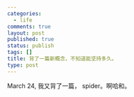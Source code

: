 ```yaml
--- 
categories: 
  - life
comments: true
layout: post
published: true
status: publish
tags: []
title: 背了一篇新概念，不知道能坚持多久。
type: post
---
```

<div id="msgcns!3725CC0EE38B1F6!1035" class="bvMsg">March 24, 我又背了一篇， spider。啊哈和。<br>
</div>
